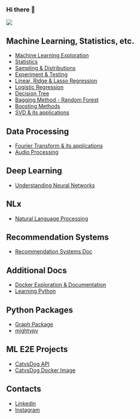 ### Hi there 👋

![](https://komarev.com/ghpvc/?username=nishantbaheti)

## Machine Learning, Statistics, etc.
- [Machine Learning Exploration](https://machinelearningexploration.readthedocs.io)
- [Statistics](https://machinelearningexploration.readthedocs.io/en/latest/PracticalStatistics/Statistics.html)
- [Sampling & Distributions](https://machinelearningexploration.readthedocs.io/en/latest/PracticalStatistics/Distributions.html)
- [Experiment & Testing](https://machinelearningexploration.readthedocs.io/en/latest/PracticalStatistics/Hypothesis.html#Experiments-&-Testing)
- [Linear, Ridge & Lasso Regression](https://machinelearningexploration.readthedocs.io/en/latest/LinearRegression/Explore.html)
- [Logistic Regression](https://machinelearningexploration.readthedocs.io/en/latest/LogisticRegression/Explore.html)
- [Decision Tree](https://machinelearningexploration.readthedocs.io/en/latest/TreeBasedModels/ExploreDecisionTree.html)
- [Bagging Method - Random Forest](https://machinelearningexploration.readthedocs.io/en/latest/EnsembleMethods/ExploreRandomForest.html)
- [Boosting Methods](https://machinelearningexploration.readthedocs.io/en/latest/EnsembleMethods/ExploreBoosting.html)
- [SVD & its applications](https://machinelearningexploration.readthedocs.io/en/latest/MathExploration/SingularValueDecomposition.html)

## Data Processing
- [Fourier Transform & its applications](https://machinelearningexploration.readthedocs.io/en/latest/MathExploration/Fourier.html)
- [Audio Processing](https://machinelearningexploration.readthedocs.io/en/latest/MathExploration/AudioProcessing.html)

## Deep Learning
- [Understanding Neural Networks](https://understandnn.readthedocs.io/)

## NLx
- [Natural Language Processing](https://nlpblog.readthedocs.io/en/latest/)

## Recommendation Systems
- [Recommendation Systems Doc](https://recommendation-systems.readthedocs.io/)

## Additional Docs
- [Docker Exploration & Documentation](https://nishantbaheti.github.io/Docker-Exploration/)
- [Learning Python](https://learningpython.readthedocs.io/)

## Python Packages
- [Graph Package](https://graphpkg.readthedocs.io/)
- [mightypy](https://mightypy.readthedocs.io/)

## ML E2E Projects
- [CatvsDog API](https://github.com/NishantBaheti/CatVsDogModelApi)
- [CatvsDog Docker Image](https://hub.docker.com/r/nishantbaheti/catvsdog-ml-model-api)

## Contacts
- [Linkedin](https://www.linkedin.com/in/nishantbaheti/)
- [Instagram](https://www.instagram.com/_cranky_panda_/)

<!--
**NishantBaheti/nishantbaheti** is a ✨ _special_ ✨ repository because its `README.md` (this file) appears on your GitHub profile.

Here are some ideas to get you started:

- 🔭 I’m currently working on ...
- 🌱 I’m currently learning ...
- 👯 I’m looking to collaborate on ...
- 🤔 I’m looking for help with ...
- 💬 Ask me about ...
- 📫 How to reach me: ...
- 😄 Pronouns: ...
- ⚡ Fun fact: ...
-->
